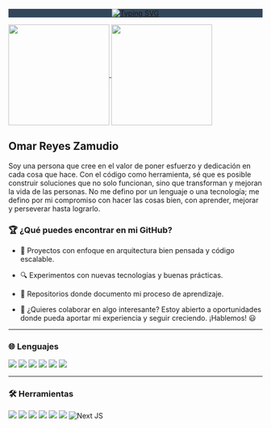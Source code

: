 <div align="center" style="background-color:#33475b">

[![Typing SVG](https://readme-typing-svg.demolab.com?font=JetBrains+Mono&color=79FF97&weight=800&size=28&duration=2000&pause=10000&center=true&width=435&lines=Welcome+To+My+GitHub+%F0%9F%91%8B)](https://git.io/typing-svg)




</div>
<a href="https://github.com/omar49511/github-readme-stats">
  <img height=200 align="center" src="https://github-readme-stats.vercel.app/api?username=omar49511&theme=dark&show_icons=true&rank_icon=github" />
</a>
<a href="https://github.com/omar49511/convoychat">
  <img height=200 align="center" src="https://github-readme-stats.vercel.app/api/top-langs?username=omar49511&layout=compact&langs_count=8&card_width=320&theme=dark" />
</a>

## Omar Reyes Zamudio

Soy una persona que cree en el valor de poner esfuerzo y dedicación en cada cosa que hace. Con el código como herramienta, sé que es posible construir soluciones que no solo funcionan, sino que transforman y mejoran la vida de las personas.
No me defino por un lenguaje o una tecnología; me defino por mi compromiso con hacer las cosas bien, con aprender, mejorar y perseverar hasta lograrlo.


<h3>🏆 ¿Qué puedes encontrar en mi GitHub?</h3>

- 📌 Proyectos con enfoque en arquitectura bien pensada y código escalable.

- 🔍 Experimentos con nuevas tecnologías y buenas prácticas.

- 📖 Repositorios donde documento mi proceso de aprendizaje.

- 💬 ¿Quieres colaborar en algo interesante? Estoy abierto a oportunidades donde pueda aportar mi experiencia y seguir creciendo. ¡Hablemos! 😃
---

<h3>🌐 Lenguajes</h3>

![](https://img.shields.io/badge/JavaScript-323330?style=for-the-badge&logo=javascript&logoColor=F7DF1E)
![](https://img.shields.io/badge/PHP-777BB4?style=for-the-badge&logo=php&logoColor=white)
![](https://img.shields.io/badge/C%23-239120?style=for-the-badge&logo=c-sharp&logoColor=white)
![](https://img.shields.io/badge/Python-FFD43B?style=for-the-badge&logo=python&logoColor=blue)
![](https://img.shields.io/badge/HTML5-E34F26?style=for-the-badge&logo=html5&logoColor=white)
![](https://img.shields.io/badge/CSS3-1572B6?style=for-the-badge&logo=css3&logoColor=white)

---

<h3>🛠 Herramientas </h3>


![](https://img.shields.io/badge/Laravel-FF2D20?style=for-the-badge&logo=laravel&logoColor=white)
![](https://img.shields.io/badge/React-20232A?style=for-the-badge&logo=react&logoColor=61DAFB)
![](https://img.shields.io/badge/Tailwind_CSS-38B2AC?style=for-the-badge&logo=tailwind-css&logoColor=white)
![](https://img.shields.io/badge/Bootstrap-563D7C?style=for-the-badge&logo=bootstrap&logoColor=white)
![](https://img.shields.io/badge/Sass-CC6699?style=for-the-badge&logo=sass&logoColor=white)
![](https://img.shields.io/badge/Figma-F24E1E?style=for-the-badge&logo=figma&logoColor=white)
![Next JS](https://img.shields.io/badge/Next-black?style=for-the-badge&logo=next.js&logoColor=white)




